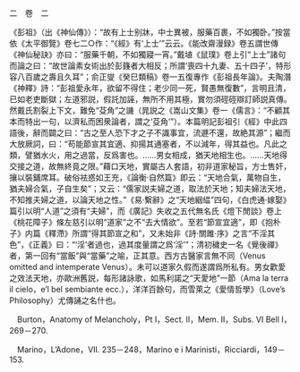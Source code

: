 二　卷　二

《彭祖》（出《神仙傳》）：“故有上士别牀，中士異被，服藥百裹，不如獨卧。”按當依《太平御覽》卷七二○作：“《經》有‘上士’”云云。《能改齋漫録》卷五謂世傳《神仙秘訣》亦曰：“服藥千朝，不如獨寢一宵。”戴埴《鼠璞》卷上引“上士”諸句而論之曰：“故世論素女術出於彭籛者大相反；所謂‘喪四十九妻、五十四子’，特形容八百歲之壽且久耳”；俞正燮《癸巳類稿》卷一五復專作《彭祖長年論》。夫陶潛《神釋》詩：“彭祖愛永年，欲留不得住；老少同一死，賢愚無復數”，言明且清，已如老吏斷獄；左道邪説，假託加誣，無所不用其極，實勿須硜硜辯訂師説真傳。然戴氏割裂上下文，難免“芟角”之譏（晁説之《嵩山文集》卷一《儒言》：“不顧其本而特出一句，以濟私而困衆論者，謂之‘芟角’”）。本篇明記彭祖引《經》中此四語後，辭而闢之曰：“古之至人恐下才之子不識事宜，流遯不還，故絶其源”；繼而大放厥詞，曰：“苟能節宣其宜適、抑揚其通塞者，不以減年，得其益也。凡此之類，譬猶水火，用之過當，反爲害也。……男女相成，猶天地相生也。……天地得交接之道，故無終竟之限。”藉口天地，實屬古人套語，初非道家秘旨，方士售奸，攘以裝鋪席耳。破俗袪惑如王充，《論衡·自然篇》即云：“天地合氣，萬物自生，猶夫婦合氣，子自生矣”；又云：“儒家説夫婦之道，取法於天地；知夫婦法天地，不知推夫婦之道，以論天地之性。”《易·繫辭》之“天地絪緼”四句，《白虎通·嫁娶》篇引以明“人道”之須有“夫婦”，而《廣記》失收之五代無名氏《燈下閒談》卷上《桃花障子》條左慈引以明“道家”之不“去大情欲”。至若“節宣宜適”，即《抱朴子》内篇《釋滯》所謂“得其節宣之和”，又未始非《詩·關雎·序》之言“不淫其色”，《正義》曰：“‘淫’者過也，過其度量謂之爲‘淫’”；清初穢史一名《覺後禪》者，第一回有“當飯”與“當藥”之喻，正其意。西方古醫家言無不同（Venus omitted and intemperate Venus）。未可以道家久假而遂謂爲所私有。男女歡愛之效法天地，亦歐洲舊説，每形諸詠歌，如馬利諾之“天愛地”一節（Ama la terra il cielo，e’l bel sembiante ecc.），洋洋百餘句，而雪萊之《愛情哲學》（Love’s Philosophy）尤傳誦之名什也。











　Burton，Anatomy of Melancholy，Pt I，Sect. II，Mem. II，Subs. VI Bell I，269－270.

　Marino，L’Adone，VII. 235－248，Marino e i Marinisti，Ricciardi，149－153.